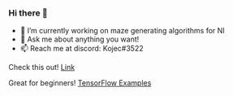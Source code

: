 ### Hi there 👋

- 🔭 I’m currently working on maze generating algorithms for NI
- 💬 Ask me about anything you want!
- 📫 Reach me at discord: Kojec#3522

Check this out! [Link](https://kojec1.github.io)

Great for beginners! [TensorFlow Examples](https://github.com/aymericdamien/TensorFlow-Examples)
